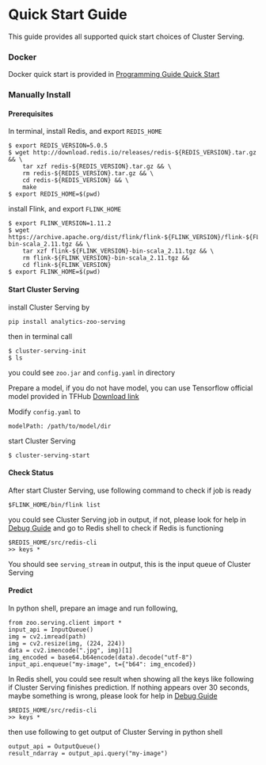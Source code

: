 # Quick Start Guide
This guide provides all supported quick start choices of Cluster Serving.

### Docker
Docker quick start is provided in [Programming Guide Quick Start](ProgrammingGuide.md#quick-start)

### Manually Install
#### Prerequisites
In terminal, install Redis, and export `REDIS_HOME`
```
$ export REDIS_VERSION=5.0.5
$ wget http://download.redis.io/releases/redis-${REDIS_VERSION}.tar.gz && \
    tar xzf redis-${REDIS_VERSION}.tar.gz && \
    rm redis-${REDIS_VERSION}.tar.gz && \
    cd redis-${REDIS_VERSION} && \
    make
$ export REDIS_HOME=$(pwd)
```
install Flink, and export `FLINK_HOME`
```
$ export FLINK_VERSION=1.11.2
$ wget https://archive.apache.org/dist/flink/flink-${FLINK_VERSION}/flink-${FLINK_VERSION}-bin-scala_2.11.tgz && \
    tar xzf flink-${FLINK_VERSION}-bin-scala_2.11.tgz && \
    rm flink-${FLINK_VERSION}-bin-scala_2.11.tgz && 
    cd flink-${FLINK_VERSION}
$ export FLINK_HOME=$(pwd)
```
#### Start Cluster Serving
install Cluster Serving by
```
pip install analytics-zoo-serving
```
then in terminal call
```
$ cluster-serving-init
$ ls
```
you could see `zoo.jar` and `config.yaml` in directory

Prepare a model, if you do not have model, you can use Tensorflow official model provided in TFHub [Download link](https://tfhub.dev/tensorflow/resnet_50/classification/1?tf-hub-format=compressed)

Modify `config.yaml` to
```
modelPath: /path/to/model/dir
```

start Cluster Serving
```
$ cluster-serving-start
```
#### Check Status
After start Cluster Serving, use following command to check if job is ready
```
$FLINK_HOME/bin/flink list
```
you could see Cluster Serving job in output, if not, please look for help in [Debug Guide](DebugGuide.md)
and go to Redis shell to check if Redis is functioning
```
$REDIS_HOME/src/redis-cli
>> keys *
```
You should see `serving_stream` in output, this is the input queue of Cluster Serving

#### Predict
In python shell, prepare an image and run following,
```
from zoo.serving.client import *
input_api = InputQueue()
img = cv2.imread(path)
img = cv2.resize(img, (224, 224))
data = cv2.imencode(".jpg", img)[1]
img_encoded = base64.b64encode(data).decode("utf-8")
input_api.enqueue("my-image", t={"b64": img_encoded})
```
In Redis shell, you could see result when showing all the keys like following if Cluster Serving finishes prediction. If nothing appears over 30 seconds, maybe something is wrong, please look for help in [Debug Guide](DebugGuide.md)
```
$REDIS_HOME/src/redis-cli
>> keys *
```
then use following to get output of Cluster Serving in python shell
```
output_api = OutputQueue()
result_ndarray = output_api.query("my-image")
```
